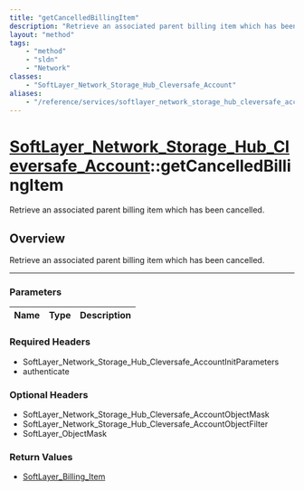 ```yaml
---
title: "getCancelledBillingItem"
description: "Retrieve an associated parent billing item which has been cancelled."
layout: "method"
tags:
    - "method"
    - "sldn"
    - "Network"
classes:
    - "SoftLayer_Network_Storage_Hub_Cleversafe_Account"
aliases:
    - "/reference/services/softlayer_network_storage_hub_cleversafe_account/getCancelledBillingItem"
---
```

# [SoftLayer_Network_Storage_Hub_Cleversafe_Account](/reference/services/SoftLayer_Network_Storage_Hub_Cleversafe_Account)::getCancelledBillingItem


Retrieve an associated parent billing item which has been cancelled.


## Overview 
Retrieve an associated parent billing item which has been cancelled.

-----

### Parameters 
|Name | Type | Description |
| --- | --- | --- |


### Required Headers
* SoftLayer_Network_Storage_Hub_Cleversafe_AccountInitParameters
* authenticate


### Optional Headers
* SoftLayer_Network_Storage_Hub_Cleversafe_AccountObjectMask
* SoftLayer_Network_Storage_Hub_Cleversafe_AccountObjectFilter
* SoftLayer_ObjectMask

### Return Values
* <a href='/reference/datatypes/SoftLayer_Billing_Item'>SoftLayer_Billing_Item </a>




